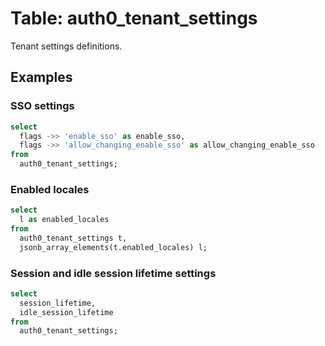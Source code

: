 # Table: auth0_tenant_settings

Tenant settings definitions.

## Examples


### SSO settings

```sql
select
  flags ->> 'enable_sso' as enable_sso,
  flags ->> 'allow_changing_enable_sso' as allow_changing_enable_sso
from
  auth0_tenant_settings;
```

### Enabled locales

```sql
select
  l as enabled_locales
from
  auth0_tenant_settings t,
  jsonb_array_elements(t.enabled_locales) l;
```

### Session and idle session lifetime settings

```sql
select
  session_lifetime,
  idle_session_lifetime
from
  auth0_tenant_settings;
```
